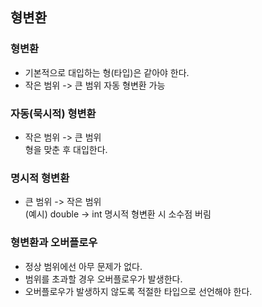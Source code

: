 ## 형변환

### 형변환
- 기본적으로 대입하는 형(타입)은 같아야 한다.
- 작은 범위 -> 큰 범위 자동 형변환 가능

### 자동(묵시적) 형변환
- 작은 범위 -> 큰 범위   
형을 맞춘 후 대입한다.

### 명시적 형변환
- 큰 범위 -> 작은 범위   
  (예시) double -> int 명시적 형변환 시 소수점 버림

### 형변환과 오버플로우
- 정상 범위에선 아무 문제가 없다.
- 범위를 초과할 경우 오버플로우가 발생한다.
- 오버플로우가 발생하지 않도록 적절한 타입으로 선언해야 한다.